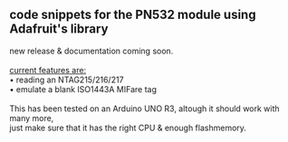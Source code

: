 ## code snippets for the PN532 module using Adafruit's library

new release & documentation coming soon.<br>
<br>
<ins>current features are: </ins> <br>
• reading an NTAG215/216/217<br>
• emulate a blank ISO1443A MIFare tag<br>
<br>
This has been tested on an Arduino UNO R3, altough it should work with many more,<br> just make sure that it has the right CPU & enough flashmemory.
